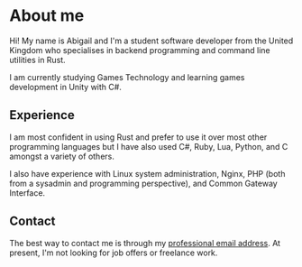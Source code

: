 # About me
Hi! My name is Abigail and I'm a student software developer from the United Kingdom who specialises in backend programming and command line utilities in Rust.

I am currently studying Games Technology and learning games development in Unity with C#.

## Experience
I am most confident in using Rust and prefer to use it over most other programming languages but I have also used C#, Ruby, Lua, Python, and C amongst a variety of others.

I also have experience with Linux system administration, Nginx, PHP (both from a sysadmin and programming perspective), and Common Gateway Interface.

## Contact
The best way to contact me is through my [professional email address](mailto:abigailsdev@proton.me). At present, I'm not looking for job offers or freelance work.
